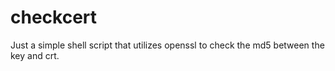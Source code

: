 # checkcert

Just a simple shell script that utilizes openssl to check the md5 between the key and crt.
